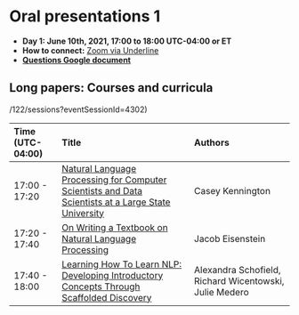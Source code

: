 # Oral presentations 1

- **Day 1: June 10th, 2021, 17:00 to 18:00 UTC-04:00 or ET**
- **How to connect:** [Zoom via Underline](https://underline.io/events/122/sessions?eventSessionId=4302)
- [**Questions Google document**](https://docs.google.com/document/d/12R6mNvjhkTIVLCvBe_NWOU8RQ82z8ia8qBpd6pa1UGM/edit?usp=sharing)


## Long papers: Courses and curricula 

/122/sessions?eventSessionId=4302)

| Time (UTC-04:00) | Title              |     Authors                          |
| :---------------- | :---------------- | :------------------------------   | 
| 17:00 - 17:20 | [Natural Language Processing for Computer Scientists and Data Scientists at a Large State University](../papers/submission13.md) | Casey Kennington | 
| 17:20 - 17:40 | [On Writing a Textbook on Natural Language Processing](../papers/submission14.md) |  Jacob Eisenstein |
| 17:40 - 18:00 | [Learning How To Learn NLP: Developing Introductory Concepts Through Scaffolded Discovery](../papers/submission31.md)| Alexandra Schofield, Richard Wicentowski, Julie Medero |


